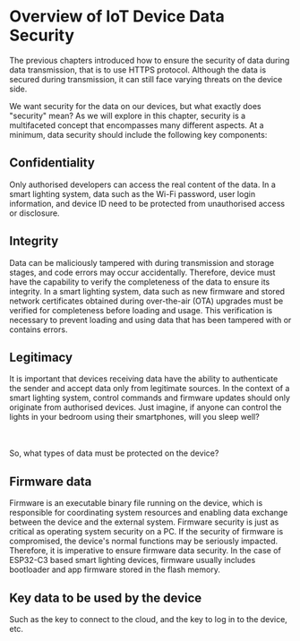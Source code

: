 # Overview of IoT Device Data Security

The previous chapters introduced how to ensure the security of data
during data transmission, that is to use HTTPS protocol. Although the
data is secured during transmission, it can still face varying threats
on the device side.

We want security for the data on our devices, but what exactly does
"security" mean? As we will explore in this chapter, security is a
multifaceted concept that encompasses many different aspects. At a
minimum, data security should include the following key components:

## Confidentiality

Only authorised developers can access the real content of the data. In a
smart lighting system, data such as the Wi-Fi password, user login
information, and device ID need to be protected from unauthorised access
or disclosure.

## Integrity

Data can be maliciously tampered with during transmission and storage
stages, and code errors may occur accidentally. Therefore, device must
have the capability to verify the completeness of the data to ensure its
integrity. In a smart lighting system, data such as new firmware and
stored network certificates obtained during over-the-air (OTA) upgrades
must be verified for completeness before loading and usage. This
verification is necessary to prevent loading and using data that has
been tampered with or contains errors.

## Legitimacy

It is important that devices receiving data have the ability to
authenticate the sender and accept data only from legitimate sources. In
the context of a smart lighting system, control commands and firmware
updates should only originate from authorised devices. Just imagine, if
anyone can control the lights in your bedroom using their smartphones,
will you sleep well?

<br></br>
So, what types of data must be protected on the device?

## Firmware data

Firmware is an executable binary file running on the device, which is
responsible for coordinating system resources and enabling data exchange
between the device and the external system. Firmware security is just as
critical as operating system security on a PC. If the security of
firmware is compromised, the device's normal functions may be seriously
impacted. Therefore, it is imperative to ensure firmware data security.
In the case of ESP32-C3 based smart lighting devices, firmware usually
includes bootloader and app firmware stored in the flash memory.

## Key data to be used by the device

Such as the key to connect to the cloud, and the key to log in to the
device, etc.
